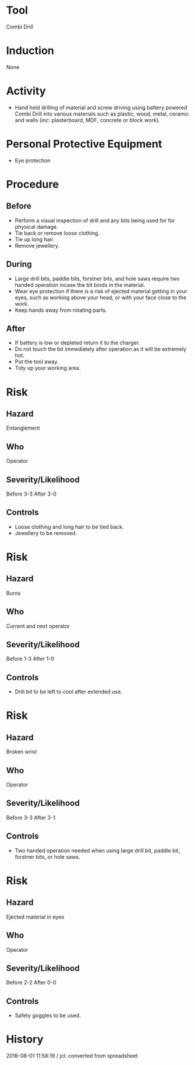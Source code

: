 # Tool
Combi Drill
# Induction
None
# Activity

* Hand held drilling of material and screw driving using battery powered Combi Drill into various materials such as plastic, wood, metal, ceramic and walls (inc: plasterboard, MDF, concrete or block work).

# Personal Protective Equipment

* Eye protection

# Procedure
## Before

* Perform a visual inspection of drill and any bits being used for for physical damage.
* Tie back or remove loose clothing.
* Tie up long hair.
* Remove jewellery.

## During

* Large drill bits, paddle bits, forstner bits, and hole saws require two handed operation incase the bit binds in the material.
* Wear eye protection if there is a risk of ejected material getting in your eyes, such as working above your head, or with your face close to the work.
* Keep hands away from rotating parts.

## After

* If battery is low or depleted return it to the charger.
* Do not touch the bit immediately after operation as it will be extremely hot.
* Put the tool away.
* Tidy up your working area.

# Risk
## Hazard
Entanglement
## Who
Operator
## Severity/Likelihood
Before 3-3 After 3-0
## Controls

* Loose clothing and long hair to be tied back.
* Jewellery to be removed.

# Risk
## Hazard
Burns
## Who
Current and next operator
## Severity/Likelihood
Before 1-3 After 1-0
## Controls

* Drill bit to be left to cool after extended use.

# Risk
## Hazard
Broken wrist
## Who
Operator
## Severity/Likelihood
Before 3-3 After 3-1
## Controls

* Two handed operation needed when using large drill bit, paddle bit, forstner bits, or hole saws.

# Risk
## Hazard
Ejected material in eyes
## Who
Operator
## Severity/Likelihood
Before 2-2 After 0-0
## Controls

* Safety goggles to be used.

# History
2016-08-01 11:58:19 / jcl: converted from spreadsheet

